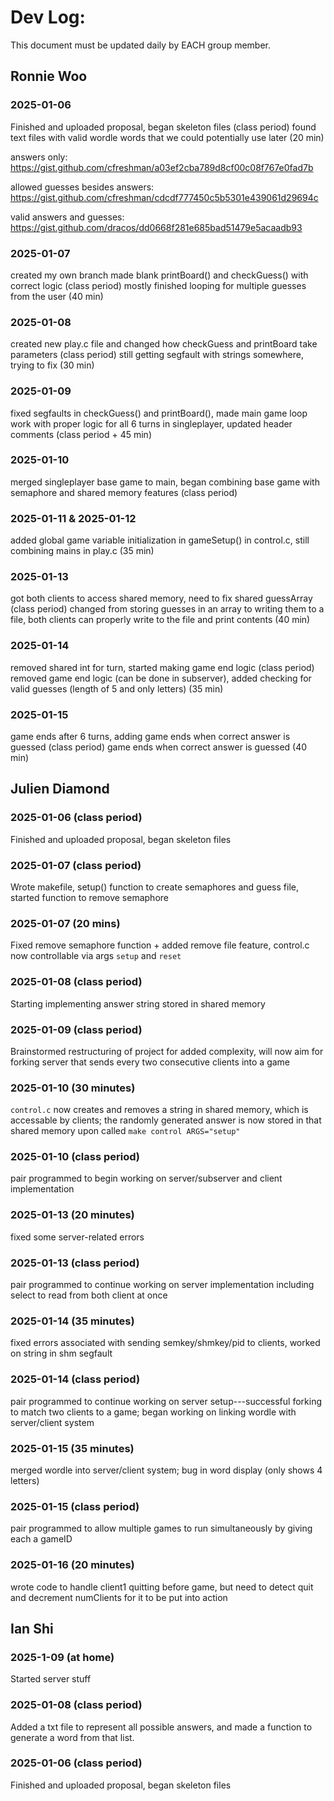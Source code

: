 # Dev Log:

This document must be updated daily by EACH group member.

## Ronnie Woo

### 2025-01-06
Finished and uploaded proposal, began skeleton files (class period)
found text files with valid wordle words that we could potentially use later (20 min)

answers only: https://gist.github.com/cfreshman/a03ef2cba789d8cf00c08f767e0fad7b

allowed guesses besides answers: https://gist.github.com/cfreshman/cdcdf777450c5b5301e439061d29694c 

valid answers and guesses: https://gist.github.com/dracos/dd0668f281e685bad51479e5acaadb93

### 2025-01-07
created my own branch
made blank printBoard() and checkGuess() with correct logic (class period)
mostly finished looping for multiple guesses from the user (40 min)

### 2025-01-08
created new play.c file and changed how checkGuess and printBoard take parameters (class period)
still getting segfault with strings somewhere, trying to fix (30 min)

### 2025-01-09
fixed segfaults in checkGuess() and printBoard(), made main game loop work with proper logic for all 6 turns in singleplayer, updated header comments (class period + 45 min)

### 2025-01-10
merged singleplayer base game to main, began combining base game with semaphore and shared memory features (class period)

### 2025-01-11 & 2025-01-12
added global game variable initialization in gameSetup() in control.c, still combining mains in play.c (35 min)

### 2025-01-13
got both clients to access shared memory, need to fix shared guessArray (class period)
changed from storing guesses in an array to writing them to a file, both clients can properly write to the file and print contents (40 min)

### 2025-01-14
removed shared int for turn, started making game end logic (class period)
removed game end logic (can be done in subserver), added checking for valid guesses (length of 5 and only letters) (35 min)

### 2025-01-15
game ends after 6 turns, adding game ends when correct answer is guessed (class period)
game ends when correct answer is guessed (40 min)

## Julien Diamond

### 2025-01-06 (class period)
Finished and uploaded proposal, began skeleton files

### 2025-01-07 (class period)
Wrote makefile, setup() function to create semaphores and guess file, started function to remove semaphore

### 2025-01-07 (20 mins)
Fixed remove semaphore function + added remove file feature, control.c now controllable via args `setup` and `reset`

### 2025-01-08 (class period)
Starting implementing answer string stored in shared memory

### 2025-01-09 (class period)
Brainstormed restructuring of project for added complexity, will now aim for forking server that sends every two consecutive clients into a game

### 2025-01-10 (30 minutes)
`control.c` now creates and removes a string in shared memory, which is accessable by clients; the randomly generated answer is now stored in that shared memory upon called `make control ARGS="setup"`

### 2025-01-10 (class period)
pair programmed to begin working on server/subserver and client implementation

### 2025-01-13 (20 minutes)
fixed some server-related errors

### 2025-01-13 (class period)
pair programmed to continue working on server implementation including select to read from both client at once

### 2025-01-14 (35 minutes)
fixed errors associated with sending semkey/shmkey/pid to clients, worked on string in shm segfault

### 2025-01-14 (class period)
pair programmed to continue working on server setup---successful forking to match two clients to a game; began working on linking wordle with server/client system

### 2025-01-15 (35 minutes)
merged wordle into server/client system; bug in word display (only shows 4 letters)

### 2025-01-15 (class period)
pair programmed to allow multiple games to run simultaneously by giving each a gameID

### 2025-01-16 (20 minutes)
wrote code to handle client1 quitting before game, but need to detect quit and decrement numClients for it to be put into action

## Ian Shi

### 2025-1-09 (at home)
Started server stuff

### 2025-01-08 (class period)

Added a txt file to represent all possible answers, and made a function to generate a word from that list.

### 2025-01-06 (class period)
Finished and uploaded proposal, began skeleton files
